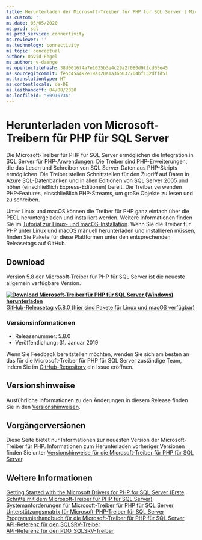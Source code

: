 ```yaml
---
title: Herunterladen der Microsoft-Treiber für PHP für SQL Server | Microsoft-Dokumentation
ms.custom: ''
ms.date: 05/05/2020
ms.prod: sql
ms.prod_service: connectivity
ms.reviewer: ''
ms.technology: connectivity
ms.topic: conceptual
author: David-Engel
ms.author: v-daenge
ms.openlocfilehash: 38d0016f4a7e1635b3e4c29a2f080d9f2cd05e45
ms.sourcegitcommit: fe5c45a492e19a320a1a36b037704bf132dffd51
ms.translationtype: HT
ms.contentlocale: de-DE
ms.lasthandoff: 04/08/2020
ms.locfileid: "80916736"
---
```

# <a name="download-the-microsoft-drivers-for-php-for-sql-server"></a>Herunterladen von Microsoft-Treibern für PHP für SQL Server

Die Microsoft-Treiber für PHP für SQL Server ermöglichen die Integration in SQL Server für PHP-Anwendungen. Die Treiber sind PHP-Erweiterungen, die das Lesen und Schreiben von SQL Server-Daten aus PHP-Skripts ermöglichen. Die Treiber stellen Schnittstellen für den Zugriff auf Daten in Azure SQL-Datenbanken und in allen Editionen von SQL Server 2005 und höher (einschließlich Express-Editionen) bereit. Die Treiber verwenden PHP-Features, einschließlich PHP-Streams, um große Objekte zu lesen und zu schreiben.

Unter Linux und macOS können die Treiber für PHP ganz einfach über die PECL heruntergeladen und installiert werden. Weitere Informationen finden Sie im [Tutorial zur Linux- und macOS-Installation](installation-tutorial-linux-mac.md). Wenn Sie die Treiber für PHP unter Linux und macOS manuell herunterladen und installieren müssen, finden Sie Pakete für diese Plattformen unter den entsprechenden Releasetags auf GitHub.

## <a name="download"></a>Download

Version 5.8 der Microsoft-Treiber für PHP für SQL Server ist die neueste allgemein verfügbare Version.

**[![Download](../../ssms/media/download-icon.png) Microsoft-Treiber für PHP für SQL Server (Windows) herunterladen](https://go.microsoft.com/fwlink/?linkid=2120362)**  
[GitHub-Releasetag v5.8.0 (hier sind Pakete für Linux und macOS verfügbar)](https://github.com/Microsoft/msphpsql/releases/tag/v5.8.0)

### <a name="version-information"></a>Versionsinformationen

- Releasenummer: 5.8.0
- Veröffentlichung: 31. Januar 2019

Wenn Sie Feedback bereitstellen möchten, wenden Sie sich am besten an das für die Microsoft-Treiber für PHP für SQL Server zuständige Team, indem Sie im [GitHub-Repository](https://github.com/Microsoft/msphpsql/issues) ein Issue eröffnen.

## <a name="release-notes"></a>Versionshinweise

Ausführliche Informationen zu den Änderungen in diesem Release finden Sie in den [Versionshinweisen](release-notes-php-sql-driver.md).

## <a name="previous-releases"></a>Vorgängerversionen

Diese Seite bietet nur Informationen zur neuesten Version der Microsoft-Treiber für PHP. Informationen zum Herunterladen vorheriger Versionen finden Sie unter [Versionshinweise für die Microsoft-Treiber für PHP für SQL Server](release-notes-php-sql-driver.md#previous-releases).

## <a name="see-also"></a>Weitere Informationen

[Getting Started with the Microsoft Drivers for PHP for SQL Server (Erste Schritte mit dem Microsoft-Treiber für PHP für SQL Server)](getting-started-with-the-php-sql-driver.md)  
[Systemanforderungen für Microsoft-Treiber für PHP für SQL Server](system-requirements-for-the-php-sql-driver.md)  
[Unterstützungsmatrix für Microsoft-PHP-Treiber für SQL Server](microsoft-php-drivers-for-sql-server-support-matrix.md)  
[Programmierhandbuch für die Microsoft-Treiber für PHP für SQL Server](programming-guide-for-php-sql-driver.md)  
[API-Referenz für den SQLSRV-Treiber](sqlsrv-driver-api-reference.md)  
[API-Referenz für den PDO_SQLSRV-Treiber](pdo-sqlsrv-driver-reference.md)  
